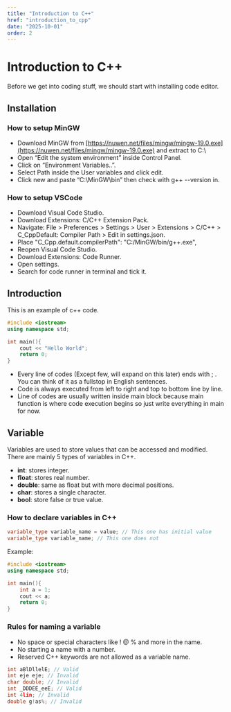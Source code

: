 ```yaml
---
title: "Introduction to C++"
href: "introduction_to_cpp"
date: "2025-10-01"
order: 2
---
```

# Introduction to C++
Before we get into coding stuff, we should start with installing code editor.

## Installation
### How to setup MinGW
- Download MinGW from [https://nuwen.net/files/mingw/mingw-19.0.exe](https://nuwen.net/files/mingw/mingw-19.0.exe) and extract to C:\
- Open “Edit the system environment” inside Control Panel.
- Click on “Environment Variables..”.
- Select Path inside the User variables and click edit.
- Click new and paste “C:\MinGW\bin” then check with g++ --version in.

### How to setup VSCode
- Download Visual Code Studio.
- Download Extensions: C/C++ Extension Pack.
- Navigate: File > Preferences > Settings > User > Extensions > C/C++ > C_CppDefault: Compiler Path > Edit in settings.json.
- Place "C_Cpp.default.compilerPath": "C:/MinGW/bin/g++.exe",
- Reopen Visual Code Studio.
- Download Extensions: Code Runner.
- Open settings.
- Search for code runner in terminal and tick it.

## Introduction
This is an example of c++ code.
```cpp
#include <iostream>
using namespace std;

int main(){
    cout << "Hello World";
    return 0;
}
```
- Every line of codes (Except few, will expand on this later) ends with ; . You can think of it as a fullstop in English sentences.
- Code is always executed from left to right and top to bottom line by line.
- Line of codes are usually written inside main block because main function is where code execution begins so just write everything in main for now.

## Variable
Variables are used to store values that can be accessed and modified. There are mainly 5 types of variables in C++.
- **int**: stores integer.
- **float**: stores real number.
- **double**: same as float but with more decimal positions.
- **char**: stores a single character.
- **bool**: store false or true value.
### How to declare variables in C++
```cpp
variable_type variable_name = value; // This one has initial value
variable_type variable_name; // This one does not
```
Example:
```cpp
#include <iostream>
using namespace std;

int main(){
    int a = 1;
    cout << a;
    return 0;
}
```
### Rules for naming a variable
- No space or special characters like ! @ % and more in the name.
- No starting a name with a number.
- Reserved C++ keywords are not allowed as a variable name.
```cpp
int aBlDllelE; // Valid
int eje eje; // Invalid
char double; // Invalid
int _DDDEE_eeE; // Valid
int 4lin; // Invalid
double g!as%; // Invalid
```